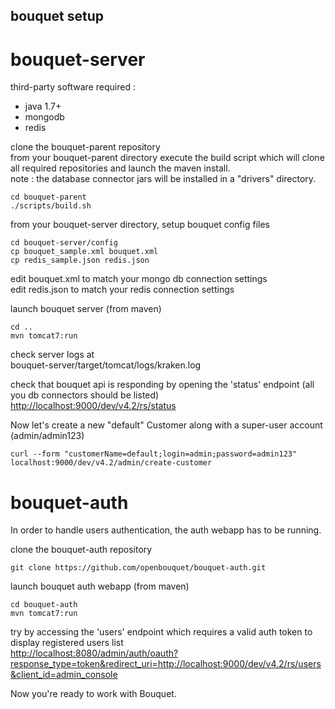 
bouquet setup
-------------

# bouquet-server

third-party software required :
* java 1.7+
* mongodb
* redis

clone the bouquet-parent repository  
from your bouquet-parent directory execute the build script which will clone all required repositories and launch the maven install.  
note : the database connector jars will be installed in a "drivers" directory.  
```
cd bouquet-parent
./scripts/build.sh
```

from your bouquet-server directory, setup bouquet config files  
```
cd bouquet-server/config
cp bouquet_sample.xml bouquet.xml
cp redis_sample.json redis.json
```
edit bouquet.xml to match your mongo db connection settings  
edit redis.json to match your redis connection settings  

launch bouquet server (from maven)  
```
cd ..
mvn tomcat7:run
```

check server logs at  
bouquet-server/target/tomcat/logs/kraken.log  

check that bouquet api is responding by opening the 'status' endpoint (all you db connectors should be listed)  
<http://localhost:9000/dev/v4.2/rs/status>

Now let's create a new "default" Customer along with a super-user account (admin/admin123)  
```
curl --form "customerName=default;login=admin;password=admin123" localhost:9000/dev/v4.2/admin/create-customer
```

# bouquet-auth

In order to handle users authentication, the auth webapp has to be running.  

clone the bouquet-auth repository  
```
git clone https://github.com/openbouquet/bouquet-auth.git
```

launch bouquet auth webapp (from maven)
```
cd bouquet-auth
mvn tomcat7:run
```

try by accessing the 'users' endpoint which requires a valid auth token to display registered users list  
<http://localhost:8080/admin/auth/oauth?response_type=token&redirect_uri=http://localhost:9000/dev/v4.2/rs/users&client_id=admin_console>

Now you're ready to work with Bouquet.




